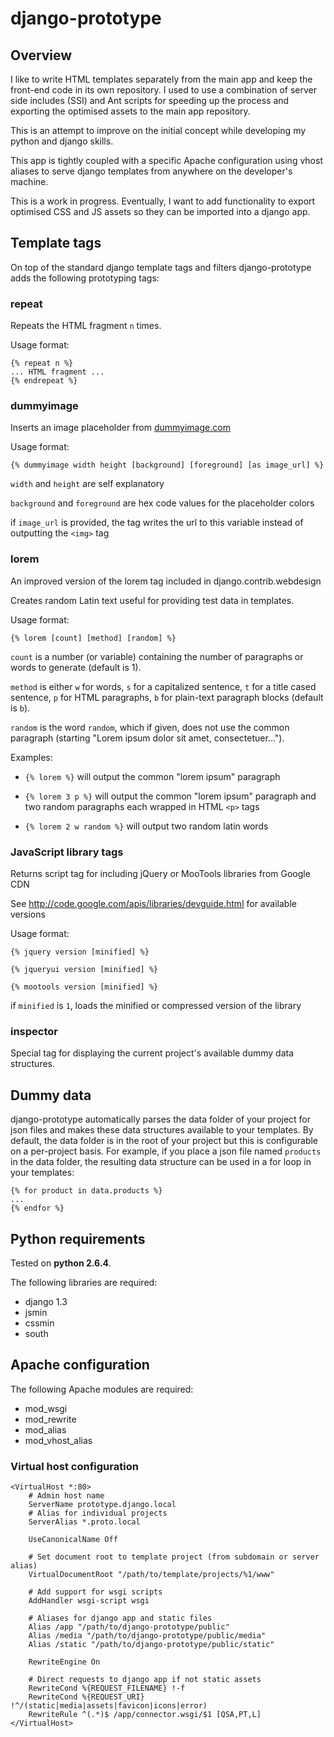 # django-prototype

## Overview

I like to write HTML templates separately from the main app and keep the front-end code in its own repository.
I used to use a combination of server side includes (SSI) and Ant scripts for speeding up the process and exporting
the optimised assets to the main app repository.

This is an attempt to improve on the initial concept while developing my python and django skills.

This app is tightly coupled with a specific Apache configuration using vhost aliases to serve django templates from
anywhere on the developer's machine.

This is a work in progress. Eventually, I want to add functionality to export optimised CSS and JS assets
so they can be imported into a django app.

## Template tags

On top of the standard django template tags and filters django-prototype adds the following prototyping tags:

### repeat

Repeats the HTML fragment ``n`` times.

Usage format:

	{% repeat n %}
	... HTML fragment ...
	{% endrepeat %}

### dummyimage

Inserts an image placeholder from [dummyimage.com](http://dummyimage.com)

Usage format:
	
	{% dummyimage width height [background] [foreground] [as image_url] %}

``width`` and ``height`` are self explanatory

``background`` and ``foreground`` are hex code values for the placeholder colors

if ``image_url`` is provided, the tag writes the url to this variable instead of outputting the ``<img>`` tag

### lorem

An improved version of the lorem tag included in django.contrib.webdesign

Creates random Latin text useful for providing test data in templates.

Usage format:

	{% lorem [count] [method] [random] %}

``count`` is a number (or variable) containing the number of paragraphs or
words to generate (default is 1).

``method`` is either ``w`` for words, ``s`` for a capitalized sentence,
``t`` for a title cased sentence, ``p`` for HTML paragraphs, ``b`` for
plain-text paragraph blocks (default is ``b``).

``random`` is the word ``random``, which if given, does not use the common
paragraph (starting "Lorem ipsum dolor sit amet, consectetuer...").

Examples:

* ``{% lorem %}`` will output the common "lorem ipsum" paragraph

* ``{% lorem 3 p %}`` will output the common "lorem ipsum" paragraph and two random paragraphs each wrapped in HTML ``<p>`` tags

* ``{% lorem 2 w random %}`` will output two random latin words

### JavaScript library tags

Returns script tag for including jQuery or MooTools libraries from Google CDN

See http://code.google.com/apis/libraries/devguide.html for available versions

Usage format:

	{% jquery version [minified] %}
	
	{% jqueryui version [minified] %}
	
	{% mootools version [minified] %}
	
if ``minified`` is ``1``, loads the minified or compressed version of the library

### inspector

Special tag for displaying the current project's available dummy data structures.

## Dummy data

django-prototype automatically parses the data folder of your project for json files and makes these data
structures available to your templates. By default, the data folder is in the root of your project but this
is configurable on a per-project basis. For example, if you place a json file named ``products`` in the data
folder, the resulting data structure can be used in a for loop in your templates:

	{% for product in data.products %}
	...
	{% endfor %}

## Python requirements

Tested on **python 2.6.4**.

The following libraries are required:

 * django 1.3
 * jsmin
 * cssmin
 * south

## Apache configuration

The following Apache modules are required:

 * mod_wsgi
 * mod_rewrite
 * mod_alias
 * mod\_vhost\_alias 

### Virtual host configuration

	<VirtualHost *:80>
		# Admin host name
		ServerName prototype.django.local
		# Alias for individual projects
		ServerAlias *.proto.local
		
		UseCanonicalName Off
		
		# Set document root to template project (from subdomain or server alias)
		VirtualDocumentRoot "/path/to/template/projects/%1/www"
		
		# Add support for wsgi scripts
		AddHandler wsgi-script wsgi
		
		# Aliases for django app and static files
		Alias /app "/path/to/django-prototype/public"
		Alias /media "/path/to/django-prototype/public/media"
		Alias /static "/path/to/django-prototype/public/static"
		
		RewriteEngine On
		
		# Direct requests to django app if not static assets
		RewriteCond %{REQUEST_FILENAME} !-f
		RewriteCond %{REQUEST_URI} !^/(static|media|assets|favicon|icons|error)
		RewriteRule ^(.*)$ /app/connector.wsgi/$1 [QSA,PT,L]
	</VirtualHost>
